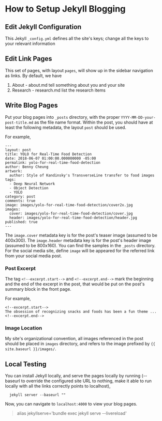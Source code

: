 # How to Setup Jekyll Blogging

## Edit Jekyll Configuration
This Jekyll `_config.yml` defines all the site's keys; change all the keys to your relevant information

## Edit Link Pages
This set of pages, with layout `pages`, will show up in the sidebar navigation as links. By default, we have
  1. About - about.md tell something about you and your site
  2. Research - research.md list the research items

## Write Blog Pages
Put your blog pages into `_posts` directory, with the proper `YYYY-MM-DD-your-post-title.md` as the file name format. Within the post, you should have at least the following metadata, the layout `post` should be used.

For example,

```
---
layout: post
title: YOLO for Real-Time Food Detection
date: 2018-06-07 01:00:00.000000000 -05:00
permalink: yolo-for-real-time-food-detection
author: Benny Cheung
artwork:
  author: Style of Kandinsky's TransverseLine transfer to food images
tags:
  - Deep Neural Network
  - Object Detection
  - YOLO
category: post
comments: true
image: images/yolo-for-real-time-food-detection/cover2x.jpg
images:
  cover: images/yolo-for-real-time-food-detection/cover.jpg
  header: images/yolo-for-real-time-food-detection/header.jpg
published: true
---
```

The `image.cover` metadata key is for the post's teaser image (assumed to be 400x300). The `image.header` metadata key is for the post's header image (assumed to be 800x160). You can find the samples in the `_posts` directory. For the social media site, define `image` will be appeared for the referred link from your social media post.


### Post Excerpt
The tag `<!--excerpt.start-->` and `<!--excerpt.end-->` mark the beginning and the end of the excerpt in the post, that would be put on the post's summary block in the front page.

For example,

```
<!--excerpt.start-->
The obsession of recognizing snacks and foods has been a fun theme ...
<!--excerpt.end-->
```

### Image Location
My site's organizational convention, all images referenced in the post should be placed in `images` directory, and refers to the image prefixed by `{{ site.baseurl }}/images/`.

## Local Testing
You can install Jekyll locally, and serve the pages locally by running (--baseurl to override the configured site URL to nothing, make it able to run locally with all the links correctly points to localhost),

```
  jekyll server --baseurl ""
```

Now, you can navigate to `localhost:4000` to view your blog pages.

> alias jekyllserve='bundle exec jekyll serve --livereload'
